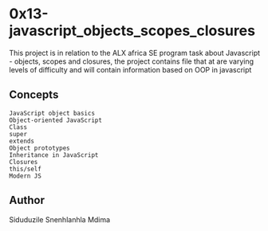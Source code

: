 # 0x13-javascript_objects_scopes_closures

This project is in relation to the ALX africa SE program task about Javascript - objects, scopes and closures, the project contains file that at are varying levels of difficulty and will contain information based on OOP in javascript

## Concepts 
    JavaScript object basics
    Object-oriented JavaScript 
    Class 
    super 
    extends
    Object prototypes
    Inheritance in JavaScript
    Closures
    this/self
    Modern JS


## Author
Siduduzile Snenhlanhla Mdima

